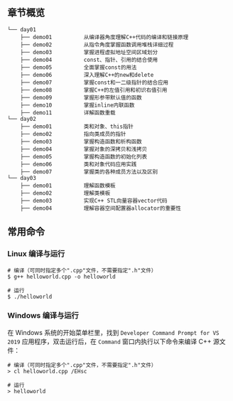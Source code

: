 ## 章节概览

```
└── day01
    ├── demo01          从编译器角度理解C++代码的编译和链接原理
    ├── demo02          从指令角度掌握函数调用堆栈详细过程
    ├── demo03          掌握进程虚拟地址空间区域划分
    ├── demo04          const、指针、引用的结合使用
    ├── demo05          全面掌握const的用法
    ├── demo06          深入理解C++的new和delete
    ├── demo07          掌握const和一二级指针的结合应用
    ├── demo08          掌握C++的左值引用和初识右值引用
    ├── demo09          掌握形参带默认值的函数
    ├── demo10          掌握inline内联函数
    ├── demo11          详解函数重载
└── day02
    ├── demo01          类和对象、this指针
    ├── demo02          指向类成员的指针
    ├── demo03          掌握构造函数和析构函数
    ├── demo04          掌握对象的深拷贝和浅拷贝
    ├── demo05          掌握构造函数的初始化列表
    ├── demo06          类和对象代码应用实践
    ├── demo07          掌握类的各种成员方法以及区别
└── day03
    ├── demo01          理解函数模板
    ├── demo02          理解类模板
    ├── demo03          实现C++ STL向量容器vector代码
    ├── demo04          理解容器空间配置器allocator的重要性
```

## 常用命令

### Linux 编译与运行

``` shell
# 编译（可同时指定多个".cpp"文件，不需要指定".h"文件）
$ g++ helloworld.cpp -o helloworld

# 运行
$ ./helloworld
```

### Windows 编译与运行

在 Windows 系统的开始菜单栏里，找到 `Developer Command Prompt for VS 2019` 应用程序，双击运行后，在 `Command` 窗口内执行以下命令来编译 C++ 源文件：

```
# 编译（可同时指定多个".cpp"文件，不需要指定".h"文件）
> cl helloworld.cpp /EHsc

# 运行
> helloworld
```
